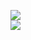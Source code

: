 [![](https://img.shields.io/badge/Made%20With-Github%20Spray-lightgrey.svg?style=for-the-badge&logo=github)](https://github.com/Annihil/github-spray#7108)  
[![](https://i.imgur.com/2DrTn0Z.gif)](https://github.com/Annihil/github-spray)
